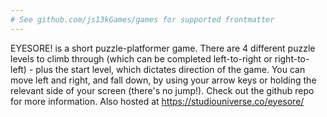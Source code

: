 ```yaml
---
# See github.com/js13kGames/games for supported frontmatter
---
```

EYESORE! is a short puzzle-platformer game. There are 4 different puzzle levels to climb through (which can be completed left-to-right or right-to-left) - plus the start level, which dictates direction of the game. You can move left and right, and fall down, by using your arrow keys or holding the relevant side of your screen (there's no jump!). Check out the github repo for more information. Also hosted at https://studiouniverse.co/eyesore/